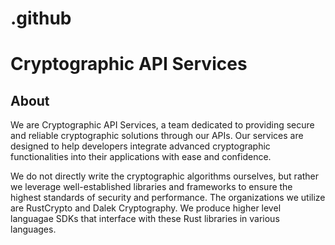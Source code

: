 # .github
# Cryptographic API Services

## About
We are Cryptographic API Services, a team dedicated to providing secure and reliable cryptographic solutions through our APIs. Our services are designed to help developers integrate advanced cryptographic functionalities into their applications with ease and confidence.

We do not directly write the cryptographic algorithms ourselves, but rather we leverage well-established libraries and frameworks to ensure the highest standards of security and performance. The organizations we utilize are RustCrypto and Dalek Cryptography. We produce higher level languagae SDKs that interface with these Rust libraries in various languages.